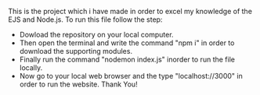 This is the project which i have made in order to excel my knowledge of the EJS and Node.js. To run this file follow the step:
- Dowload the repository on your local computer.
- Then open the terminal and write the command "npm i" in order to download the supporting modules.
- Finally run the command "nodemon index.js" inorder to run the file locally.
- Now go to your local web browser and the type "localhost://3000" in order to run the website.
  Thank You!
